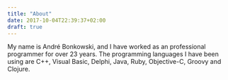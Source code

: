 ```yaml
---
title: "About"
date: 2017-10-04T22:39:37+02:00
draft: true
---
```


My name is André Bonkowski, and I have worked as an professional programmer for over 23 years. The programming languages I have been using are C++, Visual Basic, Delphi, Java, Ruby, Objective-C, Groovy and Clojure. 

